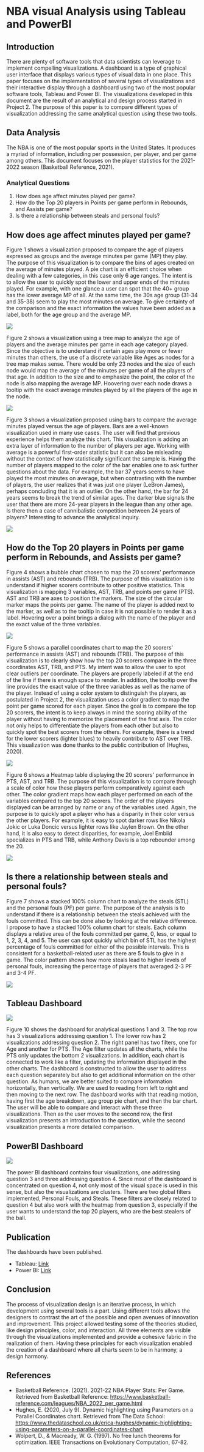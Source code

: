 # NBA visual Analysis using Tableau and PowerBI

## Introduction

There are plenty of software tools that data scientists can leverage to implement compelling visualizations. A dashboard is a type of graphical user interface that displays various types of visual data in one place. This paper focuses on the implementation of several types of visualizations and their interactive display through a dashboard using two of the most popular software tools, Tableau and Power BI. The visualizations developed in this document are the result of an analytical and design process started in Project 2. The purpose of this paper is to compare different types of visualization addressing the same analytical question using these two tools.

## Data Analysis

The NBA is one of the most popular sports in the United States. It produces a myriad of information, including per possession, per player, and per game among others. This document focuses on the player statistics for the 2021-2022 season (Basketball Reference, 2021). 

### Analytical Questions

1. How does age affect minutes played per game?
2. How do the Top 20 players in Points per game perform in Rebounds, and Assists per game?
3. Is there a relationship between steals and personal fouls?

## How does age affect minutes played per game?

Figure 1 shows a visualization proposed to compare the age of players expressed as groups and the average minutes per game (MP) they play. The purpose of this visualization is to compare the bins of ages created on the average of minutes played. A pie chart is an efficient choice when dealing with a few categories, in this case only 6 age ranges. The intent is to allow the user to quickly spot the lower and upper ends of the minutes played. For example, with one glance a user can spot that the 40+ group has the lower average MP of all. At the same time, the 30s age group (31-34 and 35-38) seem to play the most minutes on average. To give certainty of the comparison and the exact information the values have been added as a label, both for the age group and the average MP.

![](img/Pie.png)

Figure 2 shows a visualization using a tree map to analyze the age of players and the average minutes per game in each age category played. Since the objective is to understand if certain ages play more or fewer minutes than others, the use of a discrete variable like Ages as nodes for a tree map makes sense. There would be only 23 nodes and the size of each node would map the average of the minutes per game of all the players of that age. In addition to the size and to emphasize the point, the color of the node is also mapping the average MP. Hoovering over each node draws a tooltip with the exact average minutes played by all the players of the age in the node.

![](img/breakdown.png)

Figure 3 shows a visualization proposed using bars to compare the average minutes played versus the age of players. Bars are a well-known visualization used in many use cases. The user will find that previous experience helps them analyze this chart. This visualization is adding an extra layer of information to the number of players per age. Working with average is a powerful first-order statistic but it can also be misleading without the context of how statistically significant the sample is. Having the number of players mapped to the color of the bar enables one to ask further questions about the data. For example, the bar 37 years seems to have played the most minutes on average, but when contrasting with the number of players, the user realizes that it was just one player (LeBron James), perhaps concluding that it is an outlier. On the other hand, the bar for 24 years seems to break the trend of similar ages. The darker blue signals the user that there are more 24-year players in the league than any other age. Is there then a case of cannibalistic competition between 24 years of players? Interesting to advance the analytical inquiry.

![](img/bar.png)

## How do the Top 20 players in Points per game perform in Rebounds, and Assists per game?

Figure 4 shows a bubble chart chosen to map the 20 scorers' performance in assists (AST) and rebounds (TRB). The purpose of this visualization is to understand if higher scorers contribute to other positive statistics. This visualization is mapping 3 variables, AST, TRB, and points per game (PTS). AST and TRB are axes to position the markers. The size of the circular marker maps the points per game. The name of the player is added next to the marker, as well as to the tooltip in case it is not possible to render it as a label. Hovering over a point brings a dialog with the name of the player and the exact value of the three variables.

![](img/bubbles.png)

Figure 5 shows a parallel coordinates chart to map the 20 scorers' performance in assists (AST) and rebounds (TRB). The purpose of this visualization is to clearly show how the top 20 scorers compare in the three coordinates AST, TRB, and PTS. My intent was to allow the user to spot clear outliers per coordinate. The players are properly labeled if at the end of the line if there is enough space to render. In addition, the tooltip over the line provides the exact value of the three variables as well as the name of the player. Instead of using a color system to distinguish the players, as postulated in Project 2, the visualization uses a color gradient to map the point per game scored for each player. Since the goal is to compare the top 20 scorers, the intent is to keep always in mind the scoring ability of the player without having to memorize the placement of the first axis. The color not only helps to differentiate the players from each other but also to quickly spot the best scorers from the others. For example, there is a trend for the lower scorers (lighter blues) to heavily contribute to AST over TRB. This visualization was done thanks to the public contribution of (Hughes, 2020).

![](img/parallel.png)

Figure 6 shows a Heatmap table displaying the 20 scorers' performance in PTS, AST, and TRB. The purpose of this visualization is to compare through a scale of color how these players perform comparatively against each other. The color gradient maps how each player performed on each of the variables compared to the top 20 scorers. The order of the players displayed can be arranged by name or any of the variables used. Again, the purpose is to quickly spot a player who has a disparity in their color versus the other players. For example, it is easy to spot darker rows like Nikola Jokic or Luka Doncic versus lighter rows like Jaylen Brown. On the other hand, it is also easy to detect disparities, for example, Joel Embiid specializes in PTS and TRB, while Anthony Davis is a top rebounder among the 20.

![](img/heatmap.png)

## Is there a relationship between steals and personal fouls?

Figure 7 shows a stacked 100% column chart to analyze the steals (STL) and the personal fouls (PF) per game. The purpose of the analysis is to understand if there is a relationship between the steals achieved with the fouls committed. This can be done also by looking at the relative difference. I propose to have a stacked 100% column chart for steals. Each column displays a relative area of the fouls committed per game, 0, less, or equal to 1, 2, 3, 4, and 5. The user can spot quickly which bin of STL has the highest percentage of fouls committed for either of the possible intervals. This is consistent for a basketball-related user as there are 5 fouls to give in a game. The color pattern shows how more steals lead to higher levels of personal fouls, increasing the percentage of players that averaged 2-3 PF and 3-4 PF.

![](img/stackedbars.png)

## Tableau Dashboard

![](img/Tableau.png)

Figure 10 shows the dashboard for analytical questions 1 and 3. The top row has 3 visualizations addressing question 1. The lower row has 2 visualizations addressing question 2. The right panel has two filters, one for Age and another for PTS. The Age filter updates all the charts, while the PTS only updates the bottom 2 visualizations. In addition, each chart is connected to work like a filter, updating the information displayed in the other charts. The dashboard is constructed to allow the user to address each question separately but also to get additional information on the other question. As humans, we are better suited to compare information horizontally, than vertically. We are used to reading from left to right and then moving to the next row. The dashboard works with that reading motion, having first the age breakdown, age group pie chart, and then the bar chart. The user will be able to compare and interact with these three visualizations. Then as the user moves to the second row, the first visualization presents an introduction to the question, while the second visualization presents a more detailed comparison.

## PowerBI Dashboard

![](img/PowerBI.png)

The power BI dashboard contains four visualizations, one addressing question 3 and three addressing question 4. Since most of the dashboard is concentrated on question 4, not only most of the visual space is used in this sense, but also the visualizations are clusters. There are two global filters implemented, Personal Fouls, and Steals. These filters are closely related to question 4 but also work with the heatmap from question 3, especially if the user wants to understand the top 20 players, who are the best stealers of the ball.

## Publication

The dashboards have been published.
* Tableau: [Link](https://public.tableau.com/views/Project03_16787531417160/Dashboard1?:language=en-US&publish=yes&:display_count=n&:origin=viz_share_link)
* Power BI: [Link](https://app.powerbi.com/links/rLpWpYSTr5?ctid=9fa4f438-b1e6-473b-803f-86f8aedf0dec&pbi_source=linkShare)

## Conclusion

The process of visualization design is an iterative process, in which development using several tools is a part. Using different tools allows the designers to contrast the art of the possible and open avenues of innovation and improvement. This project allowed testing some of the theories studied, like design principles, color, and interaction. All three elements are visible through the visualizations implemented and provide a cohesive fabric in the realization of them. Having these principles for each visualization enabled the creation of a dashboard where all charts seem to be in harmony, a design harmony.

## References

* Basketball Reference. (2021). 2021-22 NBA Player Stats: Per Game. Retrieved from Basketball Reference: https://www.basketball-reference.com/leagues/NBA_2022_per_game.html
* Hughes, E. (2020, July 9). Dynamic highlighting using Parameters on a Parallel Coordinates chart. Retrieved from The Data School: https://www.thedataschool.co.uk/erica-hughes/dynamic-highlighting-using-parameters-on-a-parallel-coordinates-chart
* Wolpert, D., & Macready, W. G. (1997). No free lunch theorems for optimization. IEEE Transactions on Evolutionary Computation, 67-82.

